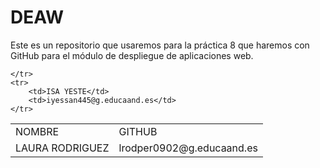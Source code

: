 # DEAW
Este es un repositorio que usaremos  para la práctica 8 que haremos con GitHub para el módulo de despliegue de aplicaciones web.

<table>
	<tr>
		<td>NOMBRE</td>
		<td>GITHUB</td>
	</tr>
	<tr>
		<td>LAURA RODRIGUEZ</td>
		<td>lrodper0902@g.educaand.es</td>
	
	</tr>
	<tr>
		<td>ISA YESTE</td>
		<td>iyessan445@g.educaand.es</td>
	</tr>

<table>
